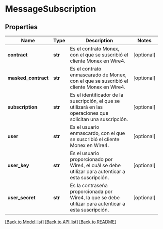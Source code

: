# MessageSubscription

## Properties
Name | Type | Description | Notes
------------ | ------------- | ------------- | -------------
**contract** | **str** | Es el contrato Monex, con el que se suscribió el cliente Monex en Wire4. | [optional] 
**masked_contract** | **str** | Es el contrato enmascarado de Monex, con el que se suscribió el cliente Monex en Wire4. | [optional] 
**subscription** | **str** | Es el identificador de la suscripción, el que se utilizará en las operaciones que solicitan una suscripción. | [optional] 
**user** | **str** | Es el usuario enmascardo, con el que se suscribió el cliente Monex en Wire4. | [optional] 
**user_key** | **str** | Es el usuario proporcionado por Wire4, el cuál se debe utilizar para autenticar a esta suscripción. | [optional] 
**user_secret** | **str** | Es la contraseña proporcionada por Wire4, la que se debe utilizar para autenticar a esta suscripción. | [optional] 

[[Back to Model list]](../README.md#documentation-for-models) [[Back to API list]](../README.md#documentation-for-api-endpoints) [[Back to README]](../README.md)

